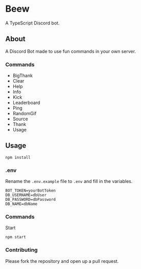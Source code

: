 # Beew

A TypeScript Discord bot.

## About

A Discord Bot made to use fun commands in your own server.

### Commands

-   BigThank
-   Clear
-   Help
-   Info
-   Kick
-   Leaderboard
-   Ping
-   RandomGif
-   Source
-   Thank
-   Usage

## Usage

```
npm install
```

### .env

Rename the `.env.example` file to `.env` and fill in the variables.

```
BOT_TOKEN=yourBotToken
DB_USERNAME=dbUser
DB_PASSWORD=dbPassword
DB_NAME=dbName
```

### Commands

Start

```
npm start
```

### Contributing

Please fork the repository and open up a pull request.
